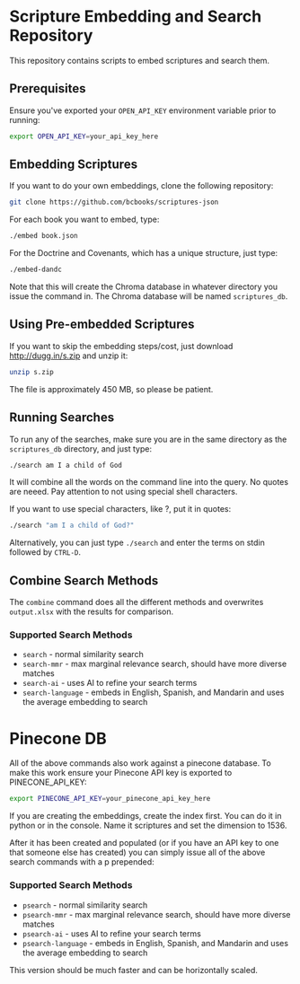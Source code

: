 # Scripture Embedding and Search Repository

This repository contains scripts to embed scriptures and search them.

## Prerequisites

Ensure you've exported your `OPEN_API_KEY` environment variable prior to running:

```bash
export OPEN_API_KEY=your_api_key_here
```

## Embedding Scriptures

If you want to do your own embeddings, clone the following repository:

```bash
git clone https://github.com/bcbooks/scriptures-json
```

For each book you want to embed, type:

```bash
./embed book.json
```

For the Doctrine and Covenants, which has a unique structure, just type:

```bash
./embed-dandc
```

Note that this will create the Chroma database in whatever directory you issue the command in. The Chroma database will be named `scriptures_db`.

## Using Pre-embedded Scriptures

If you want to skip the embedding steps/cost, just download http://dugg.in/s.zip and unzip it:

```bash
unzip s.zip
```

The file is approximately 450 MB, so please be patient.

## Running Searches

To run any of the searches, make sure you are in the same directory as the `scriptures_db` directory, and just type:

```bash
./search am I a child of God
```

It will combine all the words on the command line into the query. No quotes are neeed. Pay attention to not using special 
shell characters.

If you want to use special characters, like ?, put it in quotes:

```bash
./search "am I a child of God?"
```

Alternatively, you can just type `./search` and enter the terms on stdin followed by `CTRL-D`.

## Combine Search Methods

The `combine` command does all the different methods and overwrites `output.xlsx` with the results for comparison.

### Supported Search Methods

- `search` - normal similarity search
- `search-mmr` - max marginal relevance search, should have more diverse matches
- `search-ai` - uses AI to refine your search terms
- `search-language` - embeds in English, Spanish, and Mandarin and uses the average embedding to search


# Pinecone DB
All of the above commands also work against a pinecone database. To make this work ensure your Pinecone API 
key is exported to PINECONE_API_KEY:

```bash
export PINECONE_API_KEY=your_pinecone_api_key_here
```

If you are creating the embeddings, create the index first. You can do it in python or in 
the console. Name it scriptures and set the dimension to 1536.

After it has been created and populated (or if you have an API key to one that someone else has created) you can simply issue
all of the above search commands with a p prepended:

### Supported Search Methods

- `psearch` - normal similarity search
- `psearch-mmr` - max marginal relevance search, should have more diverse matches
- `psearch-ai` - uses AI to refine your search terms
- `psearch-language` - embeds in English, Spanish, and Mandarin and uses the average embedding to search

This version should be much faster and can be horizontally scaled.

